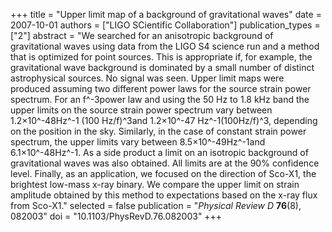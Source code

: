 +++
title = "Upper limit map of a background of gravitational waves"
date = 2007-10-01
authors = ["LIGO SCientific Collaboration"]
publication_types = ["2"]
abstract = "We searched for an anisotropic background of gravitational waves using data from the LIGO S4 science run and a method that is optimized for point sources. This is appropriate if, for example, the gravitational wave background is dominated by a small number of distinct astrophysical sources. No signal was seen. Upper limit maps were produced assuming two different power laws for the source strain power spectrum. For an f^-3power law and using the 50 Hz to 1.8 kHz band the upper limits on the source strain power spectrum vary between 1.2×10^-48Hz^-1 (100 Hz/f)^3and  1.2×10^-47 Hz^-1(100Hz/f)^3, depending on the position in the sky. Similarly, in the case of constant strain power spectrum, the upper limits vary between 8.5×10^-49Hz^-1and 6.1×10^-48Hz^-1. As a side product a limit on an isotropic background of gravitational waves was also obtained. All limits are at the 90% confidence level. Finally, as an application, we focused on the direction of Sco-X1, the brightest low-mass x-ray binary. We compare the upper limit on strain amplitude obtained by this method to expectations based on the x-ray flux from Sco-X1."
selected = false
publication = "*Physical Review D* **76**(8), 082003"
doi = "10.1103/PhysRevD.76.082003"
+++
